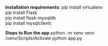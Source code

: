**Installation requirements:**
 pip install virtualenv\
pip install Flask\
pip install flask-mysqldb\
pip install mysqlclient\\

**Steps to Run the app**
python -m venv venv\
/venv/Scripts/Activate
python app.py

